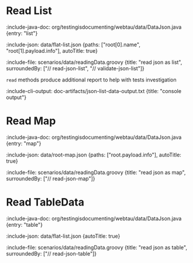 # Read List

:include-java-doc: org/testingisdocumenting/webtau/data/DataJson.java {entry: "list"}

:include-json: data/flat-list.json {paths: ["root[0].name", "root[1].payload.info"], autoTitle: true}

:include-file: scenarios/data/readingData.groovy {title: "read json as list", surroundedBy: ["// read-json-list", "// validate-json-list"]}

`read` methods produce additional report to help with tests investigation

:include-cli-output: doc-artifacts/json-list-data-output.txt {title: "console output"}

# Read Map

:include-java-doc: org/testingisdocumenting/webtau/data/DataJson.java {entry: "map"}

:include-json: data/root-map.json {paths: ["root.payload.info"], autoTitle: true}

:include-file: scenarios/data/readingData.groovy {title: "read json as map", surroundedBy: ["// read-json-map"]}

# Read TableData

:include-java-doc: org/testingisdocumenting/webtau/data/DataJson.java {entry: "table"}

:include-json: data/flat-list.json {autoTitle: true}

:include-file: scenarios/data/readingData.groovy {title: "read json as table", surroundedBy: ["// read-json-table"]}
